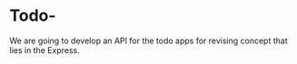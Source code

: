 # Todo-

We are going to develop an API for the todo apps for revising concept that lies in the Express.
